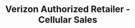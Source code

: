 ---
title: "Verizon Authorized Retailer - Cellular Sales"
url: /kingsport/verizon-authorized-retailer-cellular-sales/
shop: mobile phone
---